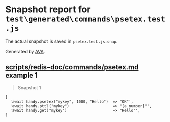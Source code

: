 # Snapshot report for `test\generated\commands\psetex.test.js`

The actual snapshot is saved in `psetex.test.js.snap`.

Generated by [AVA](https://ava.li).

## [scripts/redis-doc/commands/psetex.md](../../../../scripts/redis-doc/commands/psetex.md) example 1

> Snapshot 1

    [
      'await handy.psetex("mykey", 1000, "Hello")  => "OK"',
      'await handy.pttl("mykey")                   => "[a number]"',
      'await handy.get("mykey")                    => "Hello"',
    ]
